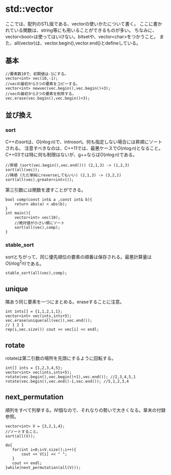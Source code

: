 # std::vector

ここでは、配列のSTL版である、vectorの使いかたについて書く。
ここに書かれている関数は、string等にも用いることができるものが多い。
ちなみに、vector\<bool\>は使ってはいけない。bitsetや、vector\<char\>をつかうこと。
また、all(vector)は、vector.begin(),vector.end()とdefineしている。

## 基本
~~~~~~{.cpp}
//要素数10で、初期値は-1にする。
vector<int> vec(10,-1);
//vecの最初から3つの要素をコピーする。
vector<int> newvec(vec.begin(),vec.begin()+3);
//vecの最初から3つの要素を削除する。
vec.erase(vec.begin(),vec.begin()+3);
~~~~~~

## 並び換え

### sort

C++のsortは、$O(n \log n)$で、introsort。何も指定しない場合には昇順にソートされる。
注意すべきなのは、C++11では、最悪ケースで$O(n \log n)$となること。C++03では特に何も制限はないが、g++ならば$O(n \log n)$である。

~~~~~~{.cpp}
//昇順 (sort(vec.begin(),vec.end())) (2,1,3) -> (1,2,3)
sort(all(vec));
//降順 (ただ単純にreverseしてもいい) (2,1,3) -> (3,2,1)
sort(all(vec),greater<int>());
~~~~~~

第三引数には関数を渡すことができる。

~~~~~~{.cpp}
bool comp(const int& a ,const int& b){
    return abs(a) < abs(b);
}
int main(){
    vector<int> vec(10);
    //絶対値が小さい順にソート
    sort(all(vec),comp);
}
~~~~~~

### stable_sort

sortとちがって、同じ優先順位の要素の順番は保存される。最悪計算量は$O(n \log ^ 2 n)$である。

~~~~~~{.cpp}
stable_sort(all(vec),comp);
~~~~~~

## unique


隣あう同じ要素を一つにまとめる。eraseすることに注意。

~~~~~~{.cpp}
int ints[] = {1,1,2,1,1};
vector<int> vec(ints,ints+5);
vec.erase(unique(all(vec)),vec.end());
// 1 2 1
rep(i,vec.size()) cout << vec[i] << endl;
~~~~~~

## rotate


rotateは第二引数の場所を先頭にするように回転する。

~~~~~~{.cpp}
int[] ints = {1,2,3,4,5};
vector<int> vec(ints,ints+5);
rotate(vec.begin(),vec.begin()+1),vec.end()); //2,3,4,5,1
rotate(vec.begin(),vec.end()-1,vec.end()); //5,1,2,3,4
~~~~~~

## next_permutation

順列をすべて列挙する。$N!$個なので、それなりの勢いで大きくなる。章末の付録参照。

~~~~~~{.cpp}
vector<int> V = {3,2,1,4};
//ソートすること。
sort(all(V));

do{
   for(int i=0;i<V.size();i++){
       cout << V[i] << " ";
   }
   cout << endl;
}while(next_permutation(all(V)));
~~~~~~
